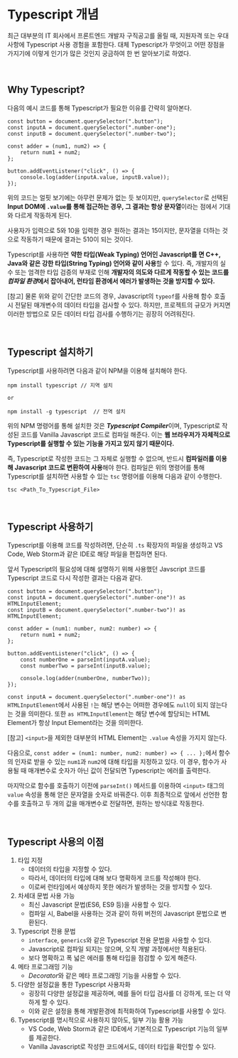 # Typescript 개념

최근 대부분의 IT 회사에서 프론트엔드 개발자 구직공고를 올릴 때, 지원자격 또는 우대사항에 Typescript 사용 경험을 포함한다. 대체 Typescript가 무엇이고 어떤 장점을 가지기에 이렇게 인기가 많은 것인지 궁금하여 한 번 알아보기로 하였다.

<br>

## Why Typescript?

다음의 예시 코드를 통해 Typescript가 필요한 이유를 간략히 알아본다.

```
const button = document.querySelector(".button");
const inputA = document.querySelector(".number-one");
const inputB = document.querySelector(".number-two");

const adder = (num1, num2) => {
    return num1 + num2;
};

button.addEventListener("click", () => {
    console.log(adder(inputA.value, inputB.value));
});
```

위의 코드는 얼핏 보기에는 아무런 문제가 없는 듯 보이지만, `querySelector`로 선택된 **Input DOM에 `.value`를 통해 접근하는 경우, 그 결과는 항상 문자열**이라는 점에서 기대와 다르게 작동하게 된다.

사용자가 입력으로 5와 10을 입력한 경우 원하는 결과는 15이지만, 문자열을 더하는 것으로 작동하기 때문에 결과는 510이 되는 것이다.

Typescript를 사용하면 **약한 타입(Weak Typing) 언어인 Javascript를 면 C++, Java와 같은 강한 타입(String Typing) 언어와 같이 사용**할 수 있다. 즉, 개발자의 실수 또는 엄격한 타입 검증의 부재로 인해 **개발자의 의도와 다르게 작동할 수 있는 코드를 *컴파일 환경*에서 잡아내어, 런타임 환경에서 에러가 발생하는 것을 방지할 수 있다.**

[참고] 물론 위와 같이 간단한 코드의 경우, Javascript의 `typeof`를 사용해 함수 호출 시 전달된 매개변수의 데이터 타입을 검사할 수 있다. 하지만, 프로젝트의 규모가 커지면 이러한 방법으로 모든 데이터 타입 검사를 수행하기는 굉장히 어려워진다.

<br>

## Typescript 설치하기

Typescript를 사용하려면 다음과 같이 NPM을 이용해 설치해야 한다. 

```
npm install typescript // 지역 설치

or

npm install -g typescript  // 전역 설치
```

위의 NPM 명령어를 통해 설치한 것은 ***Typescript Compiler***이며, Typescript로 작성된 코드를 Vanilla Javascript 코드로 컴파일 해준다. 이는 **웹 브라우저가 자체적으로 Typescript를 실행할 수 있는 기능을 가지고 있지 않기 때문이다.** 

즉, Typescript로 작성한 코드는 그 자체로 실행할 수 없으며, 반드시 **컴파일러를 이용해 Javascript 코드로 변환하여 사용**해야 한다. 컴파일은 위의 명령어를 통해 Typescript를 설치하면 사용할 수 있는 `tsc` 명령어를 이용해 다음과 같이 수행한다.

```
tsc <Path_To_Typescript_File>
```

<br>

## Typescript 사용하기

Typescript를 이용해 코드를 작성하려면, 단순히 `.ts` 확장자의 파일을 생성하고 VS Code, Web Storm과 같은 IDE로 해당 파일을 편집하면 된다.

앞서 Typescript의 필요성에 대해 설명하기 위해 사용했던 Javscript 코드를 Typescript 코드로 다시 작성한 결과는 다음과 같다.

```
const button = document.querySelector(".button");
const inputA = document.querySelector(".number-one")! as HTMLInputElement;
const inputB = document.querySelector(".number-two")! as HTMLInputElement;

const adder = (num1: number, num2: number) => {
    return num1 + num2;
};

button.addEventListener("click", () => {
    const numberOne = parseInt(inputA.value);
    const numberTwo = parseInt(inputB.value);

    console.log(adder(numberOne, numberTwo));
});
```

`const inputA = document.querySelector(".number-one")! as HTMLInputElement`에서 사용된 `!`는 해당 변수는 어떠한 경우에도 `null`이 되지 않는다는 것을 의미한다. 또한 `as HTMLInputElement`는 해당 변수에 할당되는 HTML Element가 항상 Input Element라는 것을 의미한다. 

[참고] `<input>`을 제외한 대부분의 HTML Element는 `.value` 속성을 가지지 않는다.

다음으로, `const adder = (num1: number, num2: number) => { ... };`에서 함수의 인자로 받을 수 있는 `num1`과 `num2`에 대해 타입을 지정하고 있다. 이 경우, 함수가 사용될 때 매개변수로 숫자가 아닌 값이 전달되면 Typescript는 에러를 출력한다.

마지막으로 함수를 호출하기 이전에 `parseInt()` 메서드를 이용하여 `<input>` 태그의 `value` 속성을 통해 얻은 문자열을 숫자로 바꿔준다. 이후 최종적으로 앞에서 선언한 함수를 호출하고 두 개의 값을 매개변수로 전달하면, 원하는 방식대로 작동한다.

<br>

## Typescript 사용의 이점

1. 타입 지정
    - 데이터의 타입을 지정할 수 있다.
    - 따라서, 데이터의 타입에 대해 보다 명확하게 코드를 작성해야 한다.
    - 이로써 런타임에서 예상하지 못한 에러가 발생하는 것을 방지할 수 있다.
2. 차세대 문법 사용 가능
    - 최신 Javascript 문법(ES6, ES9 등)을 사용할 수 있다.
    - 컴파일 시, Babel을 사용하는 것과 같이 하위 버전의 Javascript 문법으로 변환된다.
3. Typescript 전용 문법
    - `interface`, `generics`와 같은 Typescript 전용 문법을 사용할 수 있다.
    - Javascript로 컴파일 되지는 않으며, 오직 개발 과정에서만 적용된다.
    - 보다 명확하고 폭 넓은 에러를 통해 타입을 점검할 수 있게 해준다. 
4. 메타 프로그래밍 기능
    - *Decorator*와 같은 메타 프로그래밍 기능을 사용할 수 있다.
5. 다양한 설정값을 통한 Typescript 사용자화
    - 굉장히 다양한 설정값을 제공하며, 예를 들어 타입 검사를 더 강하게, 또는 더 약하게 할 수 있다.
    - 이와 같은 설정을 통해 개발환경에 최적화하여 Typescript를 사용할 수 있다.
6. Typescript를 명시적으로 사용하지 않아도, 일부 기능 활용 가능
    - VS Code, Web Storm과 같은 IDE에서 기본적으로 Typescript 기능의 일부를 제공한다.
    - Vanilla Javascript로 작성한 코드에서도, 데이터 타입을 확인할 수 있다.